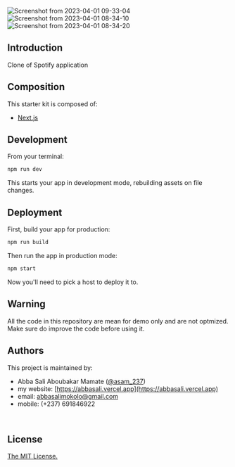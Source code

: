 ![Screenshot from 2023-04-01 09-33-04](https://user-images.githubusercontent.com/34966088/229275452-385effeb-c076-4621-a057-a645a8870e5b.png)
![Screenshot from 2023-04-01 08-34-10](https://user-images.githubusercontent.com/34966088/229272506-4fa50e49-1c77-404e-823d-e446729e7b88.png)
![Screenshot from 2023-04-01 08-34-20](https://user-images.githubusercontent.com/34966088/229272507-97430f5c-48f8-4085-b592-6cf1fab2e9d4.png)



## Introduction

Clone of Spotify application
<br/>

## Composition

This starter kit is composed of:

- [Next.js](https://nextjs.org/)
  <br/>

## Development

From your terminal:

```sh
npm run dev
```

This starts your app in development mode, rebuilding assets on file changes.

## Deployment

First, build your app for production:

```sh
npm run build
```

Then run the app in production mode:

```sh
npm start
```

Now you'll need to pick a host to deploy it to.

## Warning

All the code in this repository are mean for demo only and are not optmized. Make sure do improve the code before using it.

## Authors

This project is maintained by:

- Abba Sali Aboubakar Mamate ([@asam_237](https://twitter.com/asam_237))
- my website: [https://abbasali.vercel.app](https://abbasali.vercel.app)
- email: abbasalimokolo@gmail.com
- mobile: (+237) 691846922

<br/>

## License

[The MIT License.](https://opensource.org/licenses/MIT)
